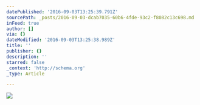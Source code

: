 ```yaml
---
datePublished: '2016-09-03T13:25:39.791Z'
sourcePath: _posts/2016-09-03-dcab7035-60b6-4fde-93c2-f8082c13c698.md
inFeed: true
author: []
via: {}
dateModified: '2016-09-03T13:25:38.989Z'
title: ''
publisher: {}
description: ''
starred: false
_context: 'http://schema.org'
_type: Article

---
```

![](https://the-grid-user-content.s3-us-west-2.amazonaws.com/e4ca93a6-350a-4821-9a73-08d2ce36fc17.jpg)